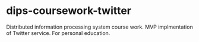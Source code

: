 # dips-coursework-twitter
Distributed information processing system course work. MVP implmentation of Twitter service. For personal education.
